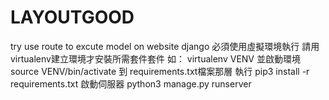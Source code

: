 # LAYOUTGOOD
try use route to excute model on website
django 必須使用虛擬環境執行 
請用virtualenv建立環境才安裝所需套件套件
如：
virtualenv VENV
並啟動環境 source VENV/bin/activate
到 requirements.txt檔案那層
執行 pip3 install -r requirements.txt
啟動伺服器
python3 manage.py runserver
